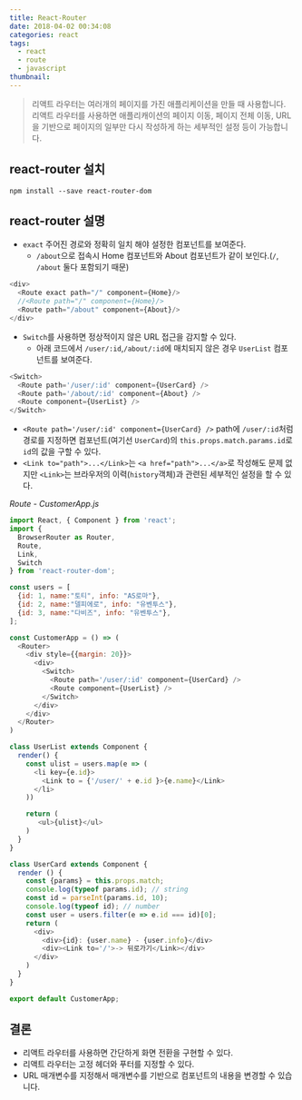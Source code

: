 ```yaml
---
title: React-Router
date: 2018-04-02 00:34:08
categories: react
tags:
  - react
  - route
  - javascript
thumbnail:
---
```


> 리액트 라우터는 여러개의 페이지를 가진 애플리케이션을 만들 때 사용합니다.
> 리액트 라우터를 사용하면 애플리캐이션의 페이지 이동, 페이지 전체 이동, URL을 기반으로 페이지의 일부만 다시 작성하게 하는 세부적인 설정 등이 가능합니다.

## react-router 설치

`npm install --save react-router-dom`

## react-router 설명

- `exact` 주어진 경로와 정확히 일치 해야 설정한 컴포넌트를 보여준다.
	- `/about`으로 접속시 Home 컴포넌트와 About 컴포넌트가 같이 보인다.(`/`, `/about` 둘다 포함되기 때문)

``` js
<div>
  <Route exact path="/" component={Home}/>
  //<Route path="/" component={Home}/>
  <Route path="/about" component={About}/>
</div>
```

- `Switch`를 사용하면 정상적이지 않은 URL 접근을 감지할 수 있다.
	- 아래 코드에서 `/user/:id`,`/about/:id`에 매치되지 않은 경우 `UserList` 컴포넌트를 보여준다.

``` js
<Switch>
  <Route path='/user/:id' component={UserCard} />
  <Route path='/about/:id' component={About} />
  <Route component={UserList} />
</Switch>
```

- `<Route path='/user/:id' component={UserCard} />` path에 `/user/:id`처럼 경로를 지정하면 컴포넌트(여기선 `UserCard`)의 `this.props.match.params.id`로 `id`의 값을 구할 수 있다.
- `<Link to="path">...</Link>`는 `<a href="path">...</a>`로 작성해도 문제 없지만 `<Link>`는 브라우저의 이력(`history`객체)과 관련된 세부적인 설정을 할 수 있다.

*Route - CustomerApp.js*
``` js
import React, { Component } from 'react';
import {
  BrowserRouter as Router,
  Route,
  Link,
  Switch
} from 'react-router-dom';

const users = [
  {id: 1, name:"토티", info: "AS로마"},
  {id: 2, name:"델피에로", info: "유벤투스"},
  {id: 3, name:"다비즈", info: "유벤투스"},
];

const CustomerApp = () => (
  <Router>
    <div style={{margin: 20}}>
      <div>
        <Switch>
          <Route path='/user/:id' component={UserCard} />
          <Route component={UserList} />
        </Switch>
      </div>
    </div>
  </Router>
)

class UserList extends Component {
  render() {
    const ulist = users.map(e => (
      <li key={e.id}>
        <Link to = {'/user/' + e.id }>{e.name}</Link>
      </li>
    ))

    return (
       <ul>{ulist}</ul>
    )
  }
}

class UserCard extends Component {
  render () {
    const {params} = this.props.match;
    console.log(typeof params.id); // string
    const id = parseInt(params.id, 10);
    console.log(typeof id); // number
    const user = users.filter(e => e.id === id)[0];
    return (
      <div>
        <div>{id}: {user.name} - {user.info}</div>
        <div><Link to='/'>-> 뒤로가기</Link></div>
      </div>
    )
  }
}

export default CustomerApp;
```

## 결론

- 리액트 라우터를 사용하면 간단하게 화면 전환을 구현할 수 있다.
- 리액트 라우터는 고정 헤더와 푸터를 지정할 수 있다.
- URL 매개변수를 지정해서 매개변수를 기반으로 컴포넌트의 내용을 변경할 수 있습니다.
